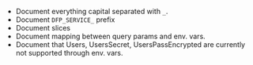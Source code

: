 * Document everything capital separated with `_`.
* Document `DFP_SERVICE_` prefix
* Document slices
* Document mapping between query params and env. vars.
* Document that Users, UsersSecret, UsersPassEncrypted are currently not supported through env. vars.
